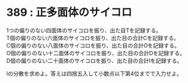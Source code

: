 # 389 : 正多面体のサイコロ

1つの偏りのない四面体のサイコロを振り、出た目Tを記録する。  
T個の偏りのない六面体のサイコロを振り、出た目の合計Cを記録する。  
C個の偏りのない八面体のサイコロを振り、出た目の合計Oを記録する。  
O個の偏りのない十二面体のサイコロを振り、出た目の合計Dを記録する。  
D個の偏りのない二十面体のサイコロを振り、出た目の合計Iを記録する。

Iの分散を求めよ。答えは四捨五入して小数点以下第4位までで入力せよ。

